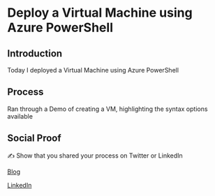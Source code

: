 # Deploy a Virtual Machine using Azure PowerShell

## Introduction

Today I deployed a Virtual Machine using Azure PowerShell

## Process

Ran through a Demo of creating a VM, highlighting the syntax options available

## Social Proof

✍️ Show that you shared your process on Twitter or LinkedIn

[Blog](https://michaeldurkan.com/2021/11/15/100daysofcloud-day6-deployvmpowershell/)

[LinkedIn](https://www.linkedin.com/posts/michael-durkan-1a72a759_100-days-of-cloudday-6-deploy-a-virtual-activity-6846189044917952513-vJNH)
